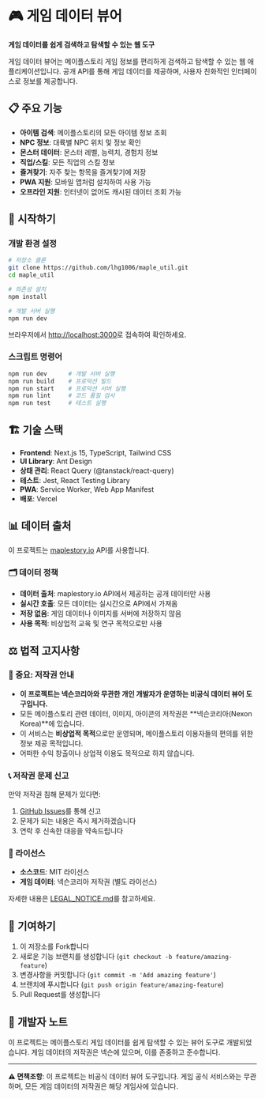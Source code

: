 # 🎮 게임 데이터 뷰어

**게임 데이터를 쉽게 검색하고 탐색할 수 있는 웹 도구**

게임 데이터 뷰어는 메이플스토리 게임 정보를 편리하게 검색하고 탐색할 수 있는 웹 애플리케이션입니다. 공개 API를 통해 게임 데이터를 제공하며, 사용자 친화적인 인터페이스로 정보를 제공합니다.

## 📋 주요 기능

- **아이템 검색**: 메이플스토리의 모든 아이템 정보 조회
- **NPC 정보**: 대륙별 NPC 위치 및 정보 확인
- **몬스터 데이터**: 몬스터 레벨, 능력치, 경험치 정보
- **직업/스킬**: 모든 직업의 스킬 정보
- **즐겨찾기**: 자주 찾는 항목을 즐겨찾기에 저장
- **PWA 지원**: 모바일 앱처럼 설치하여 사용 가능
- **오프라인 지원**: 인터넷이 없어도 캐시된 데이터 조회 가능

## 🚀 시작하기

### 개발 환경 설정

```bash
# 저장소 클론
git clone https://github.com/lhg1006/maple_util.git
cd maple_util

# 의존성 설치
npm install

# 개발 서버 실행
npm run dev
```

브라우저에서 [http://localhost:3000](http://localhost:3000)로 접속하여 확인하세요.

### 스크립트 명령어

```bash
npm run dev      # 개발 서버 실행
npm run build    # 프로덕션 빌드
npm run start    # 프로덕션 서버 실행
npm run lint     # 코드 품질 검사
npm run test     # 테스트 실행
```

## 🏗️ 기술 스택

- **Frontend**: Next.js 15, TypeScript, Tailwind CSS
- **UI Library**: Ant Design
- **상태 관리**: React Query (@tanstack/react-query)
- **테스트**: Jest, React Testing Library
- **PWA**: Service Worker, Web App Manifest
- **배포**: Vercel

## 📊 데이터 출처

이 프로젝트는 [maplestory.io](https://maplestory.io) API를 사용합니다.

### 🗂️ 데이터 정책

- **데이터 출처**: maplestory.io API에서 제공하는 공개 데이터만 사용
- **실시간 호출**: 모든 데이터는 실시간으로 API에서 가져옴
- **저장 없음**: 게임 데이터나 이미지를 서버에 저장하지 않음
- **사용 목적**: 비상업적 교육 및 연구 목적으로만 사용

## ⚖️ 법적 고지사항

### 🚨 중요: 저작권 안내

- **이 프로젝트는 넥슨코리아와 무관한 개인 개발자가 운영하는 비공식 데이터 뷰어 도구입니다.**
- 모든 메이플스토리 관련 데이터, 이미지, 아이콘의 저작권은 **넥슨코리아(Nexon Korea)**에 있습니다.
- 이 서비스는 **비상업적 목적**으로만 운영되며, 메이플스토리 이용자들의 편의를 위한 정보 제공 목적입니다.
- 어떠한 수익 창출이나 상업적 이용도 목적으로 하지 않습니다.

### 📞 저작권 문제 신고

만약 저작권 침해 문제가 있다면:
1. [GitHub Issues](https://github.com/lhg1006/maple_util/issues)를 통해 신고
2. 문제가 되는 내용은 즉시 제거하겠습니다
3. 연락 후 신속한 대응을 약속드립니다

### 📄 라이선스

- **소스코드**: MIT 라이선스
- **게임 데이터**: 넥슨코리아 저작권 (별도 라이선스)

자세한 내용은 [LEGAL_NOTICE.md](./LEGAL_NOTICE.md)를 참고하세요.

## 🤝 기여하기

1. 이 저장소를 Fork합니다
2. 새로운 기능 브랜치를 생성합니다 (`git checkout -b feature/amazing-feature`)
3. 변경사항을 커밋합니다 (`git commit -m 'Add amazing feature'`)
4. 브랜치에 푸시합니다 (`git push origin feature/amazing-feature`)
5. Pull Request를 생성합니다

## 📝 개발자 노트

이 프로젝트는 메이플스토리 게임 데이터를 쉽게 탐색할 수 있는 뷰어 도구로 개발되었습니다. 
게임 데이터의 저작권은 넥슨에 있으며, 이를 존중하고 준수합니다.

---

**⚠️ 면책조항**: 이 프로젝트는 비공식 데이터 뷰어 도구입니다. 게임 공식 서비스와는 무관하며, 모든 게임 데이터의 저작권은 해당 게임사에 있습니다.